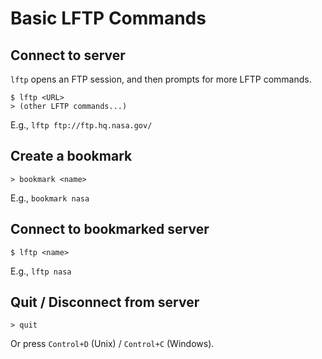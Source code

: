 # Basic LFTP Commands

## Connect to server

`lftp` opens an FTP session, and then prompts for more LFTP commands.

```
$ lftp <URL>
> (other LFTP commands...)
```

E.g., `lftp ftp://ftp.hq.nasa.gov/`

## Create a bookmark

```
> bookmark <name>
```

E.g., `bookmark nasa`

## Connect to bookmarked server

```
$ lftp <name>
```

E.g., `lftp nasa`

## Quit / Disconnect from server

```
> quit
```

Or press `Control+D` (Unix) / `Control+C` (Windows).